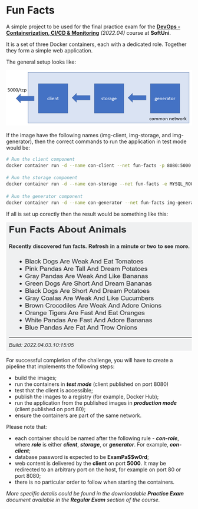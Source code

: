 # Fun Facts
A simple project to be used for the final practice exam for the [**DevOps - Containerization, CI/CD & Monitoring**](https://softuni.bg/trainings/3670/devops-containerization-ci-cd-monitoring-february-2022) *(2022.04)* course at **SoftUni**. 

It is a set of three Docker containers, each with a dedicated role. Together they form a simple web application. 

The general setup looks like:

![general setup](setup.png)

If the image have the following names (img-client, img-storage, and img-generator), then the correct commands to run the application in test mode would be:

```bash
# Run the client component
docker container run -d --name con-client --net fun-facts -p 8080:5000 img-client

# Run the storage component
docker container run -d --name con-storage --net fun-facts -e MYSQL_ROOT_PASSWORD='ExamPa$$w0rd' img-storage

# Run the generator component
docker container run -d --name con-generator --net fun-facts img-generator

```

If all is set up corectly then the result would be something like this:

![sample result](result.png)

For successful completion of the challenge, you will have to create a pipeline that implements the following steps:
 - build the images;
 - run the containers in ***test mode*** (client published on port 8080)
 - test that the client is accessible;
 - publish the images to a registry (for example, Docker Hub);
 - run the application from the published images in ***production mode*** (client published on port 80);
 - ensure the containers are part of the same network.

Please note that:
 - each container should be named after the following rule - ***con-role***, where ***role*** is either ***client***, ***storage***, or ***generator***. For example, ***con-client***;
 - database password is expected to be **ExamPa$$w0rd**;
 - web content is delivered by the **client** on port **5000**. It may be redirected to an arbitrary port on the host, for example on port 80 or port 8080;
 - there is no particular order to follow when starting the containers.

*More specific details could be found in the downloadable **Practice Exam** document available in the **Regular Exam** section of the course.*
